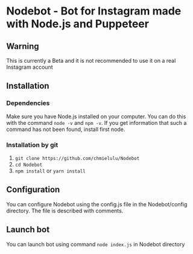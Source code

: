 # Nodebot - Bot for Instagram made with Node.js and Puppeteer

## Warning

This is currently a Beta and it is not recommended to use it on a real Instagram account

## Installation

### Dependencies

Make sure you have Node.js installed on your computer. 
You can do this with the command `node -v` and `npm -v`.  If you get information that such a command has not been found, install first node.

### Installation by git
 
   1. `git clone https://github.com/chmielulu/Nodebot`
   2. `cd Nodebot`
   3. `npm install` or `yarn install`

## Configuration

You can configure Nodebot using the config.js file in the Nodebot/config directory. The file is described with comments. 

## Launch bot

You can launch bot using command `node index.js` in Nodebot directory

